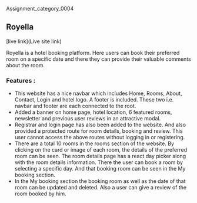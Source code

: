 <p>Assignment_category_0004</p>

## Royella

[live link](Live site link)

<p>Royella is a hotel booking platform. Here users can book their preferred room on a specific date and there they can provide their valuable comments about the room.</p>

### Features : 

<ul>
<li>This website has a nice navbar which includes Home, Rooms, About, Contact, Login and hotel logo.  A footer is included.  These two i.e. navbar and footer are each connected to the root.</li>
<li>Added a banner on home page, hotel location, 6 featured rooms, newsletter and previous user reviews in an attractive modal.</li>
<li>Registrar and login page has also been added to the website.  And also provided a protected route for room details, booking and review. This user cannot access the above routes without logging in or registering.</li>
<li>There are a total 10 rooms in the rooms section of the website.  By clicking on the card or image of each room, the details of the preferred room can be seen.  The room details page has a react day picker along with the room details information. There the user can book a room by selecting a specific day. And that booking room can be seen in the My booking section.</li>
<li>In the My booking section the booking room as well as the date of that room can be updated and deleted.  Also a user can give a review of the room booked by him.</li>
</ul>
